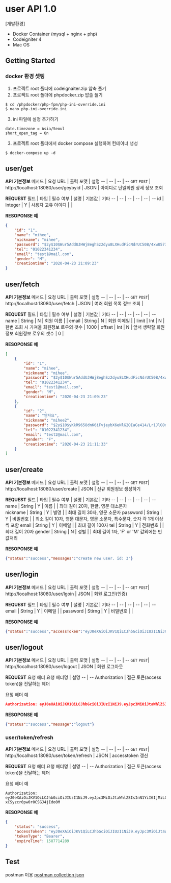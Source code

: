 # user API 1.0
[개발환경]
* Docker Container (mysql + nginx + php) 
* Codeigniter 4 
* Mac OS 

## Getting Started
  
### docker 환경 셋팅 
1. 프로젝트 root 폴더에 codeignaiter.zip 압축 풀기
2. 프로젝트 root 폴더에 phpdocker.zip 압출 풀기 

```
$ cd /phpdocker/php-fpm/php-ini-override.ini
$ nano php-ini-override.ini
```
3. ini 파일에 설정 추가하기 
```
date.timezone = Asia/Seoul
short_open_tag = On
```
3. 프로젝트 root 폴더에서 docker compose 실행하여 컨테이너 생성
```
$ docker-compose up -d
```
## user/get
**API 기본정보**
메서드 | 요청 URL | 출력 포맷 | 설명 
-- | --  |  -- | -- 
`GET` `POST` | http://localhost:18080/user/geybyid | JSON | 아이디로 단일회원 상세 정보 조회  

**REQUEST**
필드 | 타입 | 필수 여부 | 설명 | 기본값 | 기타
-- | -- | -- | -- | -- | -- 
id | Integer | Y | 사용자 고유 아이디 |  |  

**RESOPONSE 예**
```json
{
    "id": "1",
    "name": "mihee",
    "nickname": "mihee",
    "password": "$2y$10$Wur5AddUJHWj8eghSz2dyu8LXHudFicNdrUC50B/4xwU573jO/hoK",
    "tel": "01022341234",
    "email": "test1@mail.com",
    "gender": "M",
    "creationtime": "2020-04-23 21:09:23"
}
```

## user/fetch 
**API 기본정보**
메서드 | 요청 URL | 출력 포맷 | 설명 
-- | --  |  -- | -- 
`GET` `POST`| http://localhost:18080/user/fetch | JSON | 여러 회원 목록 정보 조회  | 

**REQUEST**
필드 | 타입 | 필수 여부 | 설명 | 기본값 | 기타 
-- | -- | -- | -- | -- | -- 
name | String | N | 회원 이름 | |
email | String | N | 회원 이메일 | | 
limit | Int | N | 한번 조회 시 가져올 회원정보 로우의 갯수 | 1000 | 
offset | Int | N | 앞서 생략할 회원정보 회원정보 로우의 갯수 | 0 | 

**RESOPONSE 예**
```json
[
    {
        "id": "1",
        "name": "mihee",
        "nickname": "mihee",
        "password": "$2y$10$Wur5AddUJHWj8eghSz2dyu8LXHudFicNdrUC50B/4xwU573jO/hoK",
        "tel": "01022341234",
        "email": "test1@mail.com",
        "gender": "M",
        "creationtime": "2020-04-23 21:09:23"
    },
    {
        "id": "2",
        "name": "안자요",
        "nickname": "mihee2",
        "password": "$2y$10$yKkR9658dnK6iFvjeybX6eNlG2OIaCe414/Lr1JlGOdHCtaozn98G",
        "tel": "01022341234",
        "email": "test2@mail.com",
        "gender": "F",
        "creationtime": "2020-04-23 21:11:33"
    }
]
```

## user/create
**API 기본정보**
메서드 | 요청 URL | 출력 포맷 | 설명 
-- | --  |  -- | -- 
`GET` `POST`| http://localhost:18080/user/create  | JSON |  신규 회원정보 생성하기 

**REQUEST**
필드 | 타입 | 필수 여부 | 설명 | 기본값 | 기타
-- | -- | -- | -- | -- | -- 
name | String | Y | 이름 | | 최대 길이 20자, 한글, 영문 대소문자  
nickname | String | Y | 별명 | | 최대 길이 30자, 영문 소문자 
password | String | Y | 비밀번호 | | 최소 길이 10자, 영문 대문자, 영문 소문자, 특수문자, 숫자 각 1개 이상씩 포함
email | String | Y | 이메일 | | 최대 길이 100자
tel | String | Y | 전화번호 | | 최대 길이 20자
gender | String | N | 성별 | |  최대 길이 1자, 'F' or 'M' 값외에는 빈값처리 

**RESOPONSE 예**
```json
{"status":"success","messages":"create new user. id: 3"}
```

## user/login 
**API 기본정보**
메서드 | 요청 URL | 출력 포맷 | 설명 
-- | --  |  -- | -- 
`GET` `POST`| http://localhost:18080/user/lgoin   | JSON | 회원 로그인(인증)

**REQUEST**
필드 | 타입 | 필수 여부 | 설명 | 기본값 | 기타 
-- | -- | -- | -- | -- | --
email | String | Y | 이메일 | | 
password | Stirng | Y | 비밀번호 | |

**RESOPONSE 예**
```json
{"status":"success","accessToken":"eyJ0eXAiOiJKV1QiLCJhbGciOiJIUzI1NiJ9.eyJpc3MiOiJtaWhlZSIsInN1YiI6IjMiLCJpYXQiOjE1ODc2NzcxNjgsImV4cCI6MTU4NzY4MDc2OH0.v1t5tkYVdQ2XMN2fpM-xCSyzcr0pw0r0CSGJ4jIdo0M","tokenType":"Bearer","expireTime":1587680768}
```

## user/logout
**API 기본정보**
메서드 | 요청 URL | 출력 포맷 | 설명 
-- | --  |  -- | -- 
`GET` `POST`| http://localhost:18080/user/logout  | JSON |  회원 로그아웃 

**REQUEST**
요청 헤더
요청 헤더명 | 설명 
-- | -- 
Authorization | 접근 토큰(access token)을 전달하는 헤더

요청 헤더 예
```json
Authorization: eyJ0eXAiOiJKV1QiLCJhbGciOiJIUzI1NiJ9.eyJpc3MiOiJtaWhlZSIsInN1YiI6IjMiLCJpYXQiOjE1ODc2NzcxNjgsImV4cCI6MTU4NzY4MDc2OH0.v1t5tkYVdQ2XMN2fpM-xCSyzcr0pw0r0CSGJ4jIdo0M
```

**RESOPONSE 예**
```json
{"status":"success","message":"logout"}
```

### user/token/refresh
**API 기본정보**
메서드 | 요청 URL | 출력 포맷 | 설명 
-- | --  |  -- | -- 
`GET` `POST`| http://localhost:18080/user/token/refresh | JSON | accesstoken 갱신 

**REQUEST**
요청 헤더
요청 헤더명 | 설명 
-- | -- 
Authorization | 접근 토큰(access token)을 전달하는 헤더

요청 헤더 예
```
Authorization: eyJ0eXAiOiJKV1QiLCJhbGciOiJIUzI1NiJ9.eyJpc3MiOiJtaWhlZSIsInN1YiI6IjMiLCJpYXQiOjE1ODc2NzcxNjgsImV4cCI6MTU4NzY4MDc2OH0.v1t5tkYVdQ2XMN2fpM-xCSyzcr0pw0r0CSGJ4jIdo0M
```

**RESOPONSE 예**
```json
{
    "status": "success",
    "accessToken": "eyJ0eXAiOiJKV1QiLCJhbGciOiJIUzI1NiJ9.eyJpc3MiOiJtaWhlZSIsInN1YiI6IjUiLCJpYXQiOjE1ODc3MTA2ODksImV4cCI6MTU4NzcxNDI4OX0.OJ6mn-kbWDDY4NAQMWAzXvC-Fut3gCOQXQowZYWg5MM",
    "tokenType": "Bearer",
    "expireTime": 1587714289
}
```

## Test 
postman 이용
[postman collection json](../bpker.postman_collection.json) 

